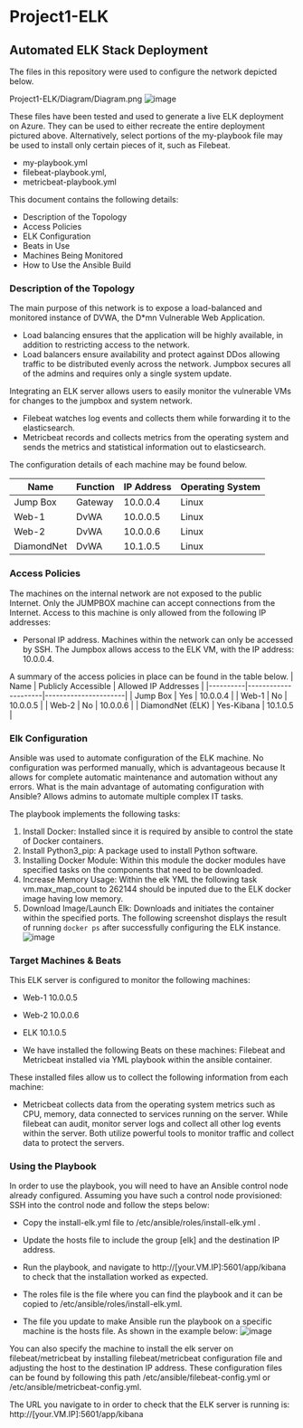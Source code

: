 # Project1-ELK
## Automated ELK Stack Deployment
The files in this repository were used to configure the network depicted below.

Project1-ELK/Diagram/Diagram.png
![image](https://user-images.githubusercontent.com/83889228/131019810-6c5ff6b3-5cce-4b08-ab6d-e17e2879c947.png)

These files have been tested and used to generate a live ELK deployment on Azure. They can be used to either recreate the entire deployment pictured above. Alternatively, select portions of the my-playbook file may be used to install only certain pieces of it, such as Filebeat.
- my-playbook.yml 
- filebeat-playbook.yml,
- metricbeat-playbook.yml

This document contains the following details:
- Description of the Topology
- Access Policies
- ELK Configuration
- Beats in Use
- Machines Being Monitored
- How to Use the Ansible Build

### Description of the Topology
The main purpose of this network is to expose a load-balanced and monitored instance of DVWA, the D*mn Vulnerable Web Application.
- Load balancing ensures that the application will be highly available, in addition to restricting access to the network.
- Load balancers ensure availability and protect against DDos allowing traffic to be distributed evenly across the network.
Jumpbox secures all of the admins and requires only a single system update.

Integrating an ELK server allows users to easily monitor the vulnerable VMs for changes to the jumpbox and system network.
- Filebeat watches log events and collects them while forwarding it to the elasticsearch.
- Metricbeat records and collects metrics from the operating system and sends the metrics and statistical information out to elasticsearch.

The configuration details of each machine may be found below.

| Name   | Function | IP Address | Operating System |
|----------|----------|------------|------------------|
| Jump Box | Gateway | 10.0.0.4  | Linux      |
| Web-1  | DvWA        | 10.0.0.5  | Linux
| Web-2  |    DvWA     | 10.0.0.6   | Linux
| DiamondNet  |  DvWA  | 10.1.0.5    | Linux




### Access Policies
The machines on the internal network are not exposed to the public Internet. 
Only the JUMPBOX machine can accept connections from the Internet. Access to this machine is only allowed from the following IP addresses:
- Personal IP address.
Machines within the network can only be accessed by SSH.
The Jumpbox allows access to the ELK VM, with the IP address: 10.0.0.4.

A summary of the access policies in place can be found in the table below.
| Name   | Publicly Accessible | Allowed IP Addresses |
|----------|---------------------|----------------------|
| Jump Box | Yes       | 10.0.0.4  |
| Web-1     |     No     |   10.0.0.5   |
|  Web-2   |      No     | 10.0.0.6     |
| DiamondNet (ELK) | Yes-Kibana | 10.1.0.5 |
### Elk Configuration
Ansible was used to automate configuration of the ELK machine. No configuration was performed manually, which is advantageous because
It allows for complete automatic maintenance and automation without any errors.
 What is the main advantage of automating configuration with Ansible? 
Allows admins to automate multiple complex IT tasks.

The playbook implements the following tasks:

1. Install Docker: Installed since it is required by ansible to control the state of Docker containers. 
2. Install Python3_pip: A package used to install Python software.
3. Installing Docker Module: Within this module the docker modules have specified tasks on the components that need to be downloaded.
4. Increase Memory Usage: Within the elk YML the following task vm.max_map_count to 262144 should be inputed due to the ELK docker image having low memory.
5. Download Image/Launch Elk: Downloads and initiates the container within the specified ports.
The following screenshot displays the result of running `docker ps` after successfully configuring the ELK instance.
![image](https://user-images.githubusercontent.com/83889228/131019879-374a7177-a589-4873-af35-72433ace2716.png)

### Target Machines & Beats
This ELK server is configured to monitor the following machines:
- Web-1 10.0.0.5 
- Web-2 10.0.0.6
- ELK 10.1.0.5

- We have installed the following Beats on these machines:
Filebeat and Metricbeat installed via YML playbook within the ansible container.

These installed files allow us to collect the following information from each machine:
- Metricbeat collects data from the operating system metrics such as CPU, memory, data connected to services running on the server. While filebeat can audit, monitor server logs and collect all other log events within the server. Both utilize powerful tools to monitor traffic and collect data to protect the servers.
### Using the Playbook
In order to use the playbook, you will need to have an Ansible control node already configured. Assuming you have such a control node provisioned: 
SSH into the control node and follow the steps below:
- Copy the install-elk.yml file to /etc/ansible/roles/install-elk.yml .
- Update the hosts file to include the group [elk] and the destination IP address.
- Run the playbook, and navigate to http://[your.VM.IP]:5601/app/kibana to check that the installation worked as expected.

- The roles file is the file where you can find the playbook and it can be copied to /etc/ansible/roles/install-elk.yml.

- The file you update to make Ansible run the playbook on a specific machine is the hosts file. As shown in the example below:
![image](https://user-images.githubusercontent.com/83889228/131023515-1e988573-36f7-4c9d-bd13-c43d299f3ffb.png)


You can also specify the machine to install the elk server on filebeat/metricbeat by installing filebeat/metricbeat configuration file and adjusting the host to the destination IP address. These configuration files can be found by following this path /etc/ansible/filebeat-config.yml or /etc/ansible/metricbeat-config.yml. 


The URL you navigate to in order to check that the ELK server is running is: http://[your.VM.IP]:5601/app/kibana

